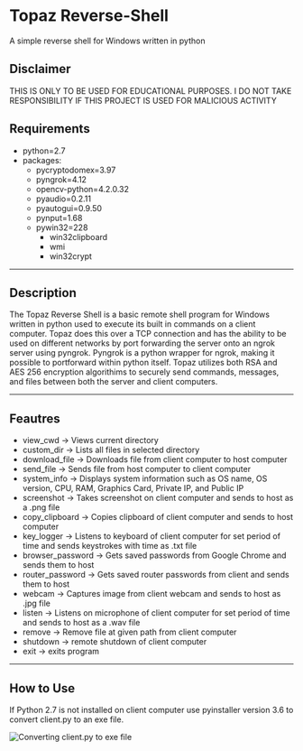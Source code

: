 # Topaz Reverse-Shell

A simple reverse shell for Windows written in python

## Disclaimer 

THIS IS ONLY TO BE USED FOR EDUCATIONAL PURPOSES. I DO NOT TAKE RESPONSIBILITY IF THIS PROJECT IS USED FOR MALICIOUS ACTIVITY

## Requirements

- python=2.7
- packages: 
  - pycryptodomex=3.97
  - pyngrok=4.12
  - opencv-python=4.2.0.32
  - pyaudio=0.2.11
  - pyautogui=0.9.50
  - pynput=1.68
  - pywin32=228
    - win32clipboard
    - wmi
    - win32crypt

---

## Description
The Topaz Reverse Shell is a basic remote shell program for Windows written in python used to execute its built in commands on a client computer. Topaz does this over a TCP connection and has the ability to be used on different networks by port forwarding the server onto an ngrok server using pyngrok. Pyngrok is a python wrapper for ngrok, making it possible to portforward within python itself. Topaz utilizes both RSA and AES 256 encryption algorithims to securely send commands, messages, and files between both the server and client computers.

---

## Feautres
- view_cwd -> Views current directory 
- custom_dir -> Lists all files in selected directory 
- download_file -> Downloads file from client computer to host computer
- send_file -> Sends file from host computer to client computer
- system_info -> Displays system information such as OS name, OS version, CPU, RAM, Graphics Card, Private IP, and Public IP
- screenshot -> Takes screenshot on client computer and sends to host as a .png file
- copy_clipboard -> Copies clipboard of client computer and sends to host computer
- key_logger -> Listens to keyboard of client computer for set period of time and sends keystrokes with time as .txt file
- browser_password -> Gets saved passwords from Google Chrome and sends them to host
- router_password -> Gets saved router passwords from client and sends them to host
- webcam -> Captures image from client webcam and sends to host as .jpg file
- listen -> Listens on microphone of client computer for set period of time and sends to host as a .wav file
- remove -> Remove file at given path from client computer
- shutdown -> remote shutdown of client computer
- exit -> exits program

---


## How to Use

If Python 2.7 is not installed on client computer use pyinstaller version 3.6 to convert client.py to an exe file. 

![Converting client.py to exe file](/pictures/screenshot.png)
